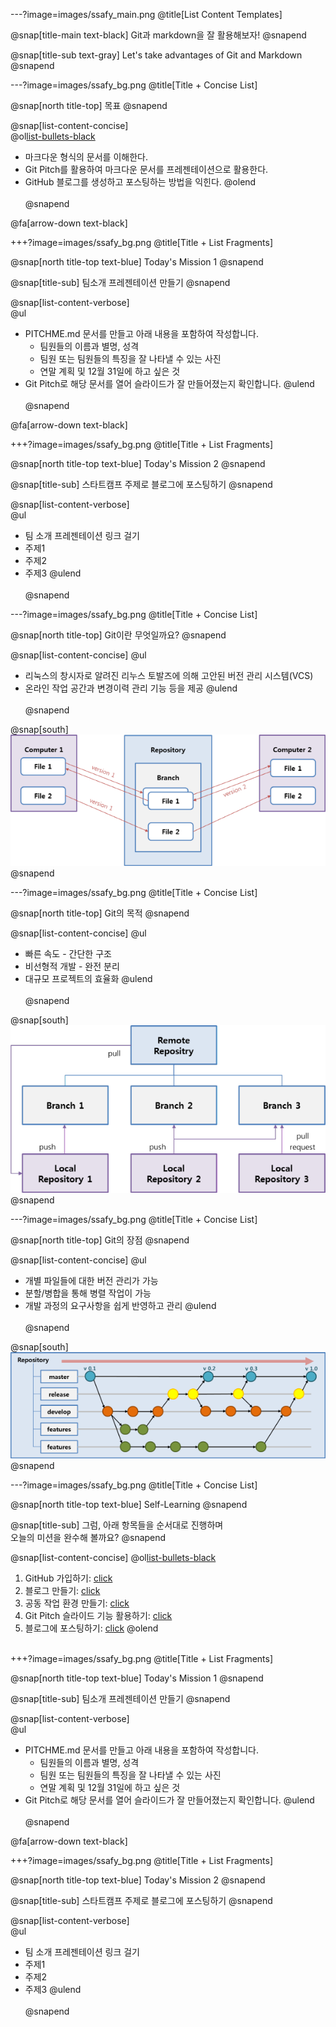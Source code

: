 ---?image=images/ssafy_main.png
@title[List Content Templates]

@snap[title-main text-black]
Git과 markdown을 잘 활용해보자!
@snapend

@snap[title-sub text-gray]
Let's take advantages of Git and Markdown
@snapend

---?image=images/ssafy_bg.png
@title[Title + Concise List]

@snap[north title-top]
목표
@snapend

@snap[list-content-concise]
<br>
@ol[list-bullets-black](false)
- 마크다운 형식의 문서를 이해한다.
- Git Pitch를 활용하여 마크다운 문서를 프레젠테이션으로 활용한다.
- GitHub 블로그를 생성하고 포스팅하는 방법을 익힌다.
@olend
<br><br>
@snapend

@fa[arrow-down text-black]

+++?image=images/ssafy_bg.png
@title[Title + List Fragments]

@snap[north title-top text-blue]
Today's Mission 1
@snapend

@snap[title-sub]
팀소개 프레젠테이션 만들기
@snapend

@snap[list-content-verbose]
<br>
@ul[](false)
* PITCHME.md 문서를 만들고 아래 내용을 포함하여 작성합니다.
  * 팀원들의 이름과 별명, 성격
  * 팀원 또는 팀원들의 특징을 잘 나타낼 수 있는 사진 
  * 연말 계획 및 12월 31일에 하고 싶은 것
* Git Pitch로 해당 문서를 열어 슬라이드가 잘 만들어졌는지 확인합니다. 
@ulend
<br><br>
@snapend

@fa[arrow-down text-black]

+++?image=images/ssafy_bg.png
@title[Title + List Fragments]

@snap[north title-top text-blue]
Today's Mission 2
@snapend

@snap[title-sub]
스타트캠프 주제로 블로그에 포스팅하기
@snapend

@snap[list-content-verbose]
<br>
@ul[](false)
* 팀 소개 프레젠테이션 링크 걸기
* 주제1
* 주제2
* 주제3
@ulend
<br><br>
@snapend

---?image=images/ssafy_bg.png
@title[Title + Concise List]

@snap[north title-top]
Git이란 무엇일까요?
@snapend

@snap[list-content-concise]
@ul[](false)
- 리눅스의 창시자로 알려진 리누스 토발즈에 의해 고안된 버전 관리 시스템(VCS)
- 온라인 작업 공간과 변경이력 관리 기능 등을 제공
@ulend
<br><br>
@snapend

@snap[south]
![What is Git](images/what_is_git.png)
@snapend

---?image=images/ssafy_bg.png
@title[Title + Concise List]

@snap[north title-top]
Git의 목적
@snapend

@snap[list-content-concise]
@ul[](false)
- 빠른 속도        - 간단한 구조 
- 비선형적 개발    - 완전 분리 
- 대규모 프로젝트의 효율화
@ulend
<br><br>
@snapend

@snap[south]
![Purpose of Git](images/purpose_of_git.png)
@snapend

---?image=images/ssafy_bg.png
@title[Title + Concise List]

@snap[north title-top]
Git의 장점
@snapend

@snap[list-content-concise]
@ul[](false)
- 개별 파일들에 대한 버전 관리가 가능
- 분할/병합을 통해 병렬 작업이 가능
- 개발 과정의 요구사항을 쉽게 반영하고 관리
@ulend
<br><br>
@snapend

@snap[south]
![Pros of VCS](images/pros_of_vcs.png)
@snapend

---?image=images/ssafy_bg.png
@title[Title + Concise List]

@snap[north title-top text-blue]
Self-Learning
@snapend

@snap[title-sub]
그럼, 아래 항목들을 순서대로 진행하며<br>
오늘의 미션을 완수해 볼까요?
@snapend

@snap[list-content-concise]
@ol[list-bullets-black](false)
1. GitHub 가입하기: [click](https://ssafy2018.github.io/public/Join-GitHub/)
2. 블로그 만들기: [click](https://ssafy2018.github.io/public/Add-Collaborator/) 
3. 공동 작업 환경 만들기: [click](https://ssafy2018.github.io/public/Slideshow-with-GitPitch/)
4. Git Pitch 슬라이드 기능 활용하기: [click](https://ssafy2018.github.io/public/Create-Page-with-Theme/) 
5. 블로그에 포스팅하기: [click](https://ssafy2018.github.io/public/Posting-on-Your-Blog/)
@olend
<br><br>

+++?image=images/ssafy_bg.png
@title[Title + List Fragments]

@snap[north title-top text-blue]
Today's Mission 1
@snapend

@snap[title-sub]
팀소개 프레젠테이션 만들기
@snapend

@snap[list-content-verbose]
<br>
@ul[](false)
* PITCHME.md 문서를 만들고 아래 내용을 포함하여 작성합니다.
  * 팀원들의 이름과 별명, 성격
  * 팀원 또는 팀원들의 특징을 잘 나타낼 수 있는 사진 
  * 연말 계획 및 12월 31일에 하고 싶은 것
* Git Pitch로 해당 문서를 열어 슬라이드가 잘 만들어졌는지 확인합니다. 
@ulend
<br><br>
@snapend

@fa[arrow-down text-black]

+++?image=images/ssafy_bg.png
@title[Title + List Fragments]

@snap[north title-top text-blue]
Today's Mission 2
@snapend

@snap[title-sub]
스타트캠프 주제로 블로그에 포스팅하기
@snapend

@snap[list-content-verbose]
<br>
@ul[](false)
* 팀 소개 프레젠테이션 링크 걸기
* 주제1
* 주제2
* 주제3
@ulend
<br><br>
@snapend
